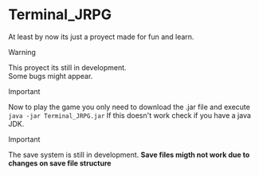 # Terminal_JRPG
At least by now its just a proyect made for fun and learn.

> [!WARNING]
> This proyect its still in development.<br>
Some bugs might appear.

>[!IMPORTANT]
>Now to play the game you only need to download the .jar file and execute ```java -jar Terminal_JRPG.jar```
>If this doesn't work check if you have a java JDK.

>[!IMPORTANT]
> The save system is still in development. **Save files migth not work due to changes on save file structure**